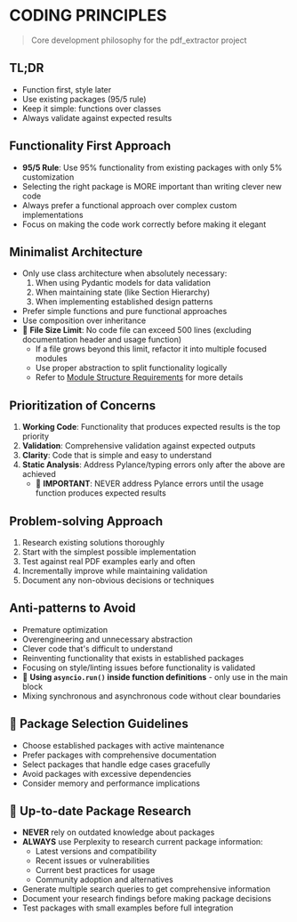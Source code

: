 # CODING PRINCIPLES
> Core development philosophy for the pdf_extractor project

## TL;DR
- Function first, style later
- Use existing packages (95/5 rule)
- Keep it simple: functions over classes
- Always validate against expected results

## Functionality First Approach
- **95/5 Rule**: Use 95% functionality from existing packages with only 5% customization
- Selecting the right package is MORE important than writing clever new code
- Always prefer a functional approach over complex custom implementations
- Focus on making the code work correctly before making it elegant

## Minimalist Architecture
- Only use class architecture when absolutely necessary:
  1. When using Pydantic models for data validation
  2. When maintaining state (like Section Hierarchy)
  3. When implementing established design patterns
- Prefer simple functions and pure functional approaches
- Use composition over inheritance
- 🔴 **File Size Limit**: No code file can exceed 500 lines (excluding documentation header and usage function)
  - If a file grows beyond this limit, refactor it into multiple focused modules
  - Use proper abstraction to split functionality logically
  - Refer to [Module Structure Requirements](./CODE_DETAILS.md#module-structure-requirements) for more details

## Prioritization of Concerns
1. **Working Code**: Functionality that produces expected results is the top priority
2. **Validation**: Comprehensive validation against expected outputs
3. **Clarity**: Code that is simple and easy to understand
4. **Static Analysis**: Address Pylance/typing errors only after the above are achieved
   - 🔴 **IMPORTANT**: NEVER address Pylance errors until the usage function produces expected results

## Problem-solving Approach
1. Research existing solutions thoroughly
2. Start with the simplest possible implementation
3. Test against real PDF examples early and often
4. Incrementally improve while maintaining validation
5. Document any non-obvious decisions or techniques

## Anti-patterns to Avoid
- Premature optimization
- Overengineering and unnecessary abstraction
- Clever code that's difficult to understand
- Reinventing functionality that exists in established packages
- Focusing on style/linting issues before functionality is validated
- 🔴 **Using `asyncio.run()` inside function definitions** - only use in the main block
- Mixing synchronous and asynchronous code without clear boundaries

## 🔴 Package Selection Guidelines
- Choose established packages with active maintenance
- Prefer packages with comprehensive documentation
- Select packages that handle edge cases gracefully
- Avoid packages with excessive dependencies
- Consider memory and performance implications

## 🔴 Up-to-date Package Research
- **NEVER** rely on outdated knowledge about packages
- **ALWAYS** use Perplexity to research current package information:
  - Latest versions and compatibility
  - Recent issues or vulnerabilities
  - Current best practices for usage
  - Community adoption and alternatives
- Generate multiple search queries to get comprehensive information
- Document your research findings before making package decisions
- Test packages with small examples before full integration